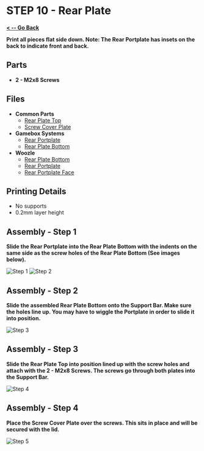 # STEP 10 - Rear Plate

**[< -- Go Back](../README.md)**

**Print all pieces flat side down. Note: The Rear Portplate has insets on the back to indicate front and back.**

## Parts

* **2 - M2x8 Screws**

## Files

* **Common Parts**
	* [Rear Plate Top](../Models%20-%20Common/Rear%20Plate_Common/Rear%20Plate%20Top.3mf)
	* [Screw Cover Plate](../Models%20-%20Common/Rear%20Plate_Common/Screw%20Cover%20Plate.3mf)
* **Gamebox Systems**
	* [Rear Portplate](../Models%20-%20Common/Rear%20Plate_Gamebox/Rear%20Portplate.3mf)
	* [Rear Plate Bottom](../Models%20-%20Common/Rear%20Plate_Gamebox/Rear%20Plate%20Bottom.3mf)
* **Woozle**
	* [Rear Plate Bottom](../Models%20-%20Common/Rear%20Plate_Woozle/Rear%20Plate%20Bottom.3mf)
	* [Rear Portplate](../Models%20-%20Common/Rear%20Plate_Woozle/Rear%20Portplate.3mf)
	* [Rear Portplate Face](../Models%20-%20Common/Rear%20Plate_Woozle/Rear%20Portplate%20Face.3mf)

## Printing Details

* No supports
* 0.2mm layer height

## Assembly - Step 1

**Slide the Rear Portplate into the Rear Plate Bottom with the indents on the same side as the screw holes of the Rear Plate Bottom (See images below).**

![Step 1](../Images/Gamebox/Rear%20Plate/Step1.png "Step 1")
![Step 2](../Images/Gamebox/Rear%20Plate/Step2.png "Step 2")

## Assembly - Step 2

**Slide the assembled Rear Plate Bottom onto the Support Bar. Make sure the holes line up. You may have to wiggle the Portplate in order to slide it into position.**

![Step 3](../Images/Gamebox/Rear%20Plate/Step3.png "Step 3")

## Assembly - Step 3

**Slide the Rear Plate Top into position lined up with the screw holes and attach with the 2 - M2x8 Screws. The screws go through both plates into the Support Bar.**

![Step 4](../Images/Gamebox/Rear%20Plate/Step4.png "Step 4")

## Assembly - Step 4

**Place the Screw Cover Plate over the screws. This sits in place and will be secured with the lid.**

![Step 5](../Images/Gamebox/Rear%20Plate/Step5.png "Step 5")
